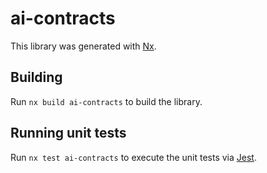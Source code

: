 # ai-contracts

This library was generated with [Nx](https://nx.dev).

## Building

Run `nx build ai-contracts` to build the library.

## Running unit tests

Run `nx test ai-contracts` to execute the unit tests via [Jest](https://jestjs.io).
